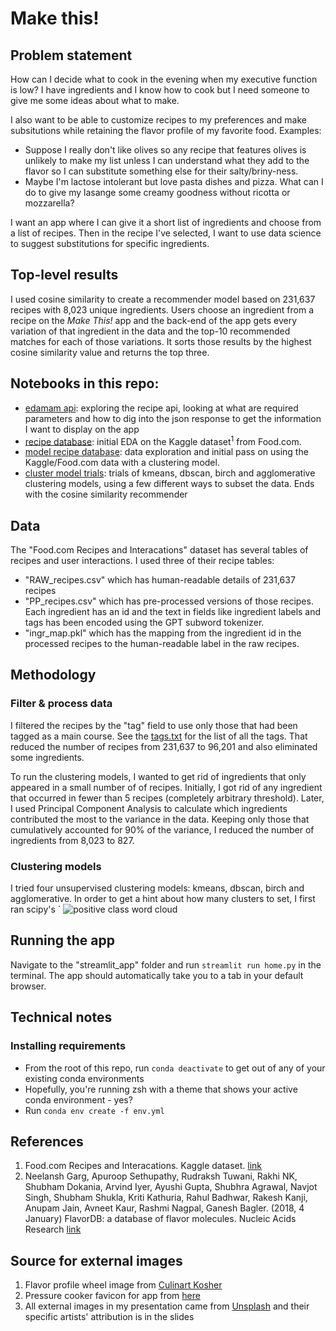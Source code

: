 # Make this!

## Problem statement
How can I decide what to cook in the evening when my executive function is low? I have ingredients and I know how 
to cook but I need someone to give me some ideas about what to make. 

I also want to be able to customize recipes to my preferences and make subsitutions while retaining the flavor profile of 
my favorite food. Examples:
- Suppose I really don't like olives so any recipe that features olives is unlikely to make my list unless I can understand what they
    add to the flavor so I can substitute something else for their salty/briny-ness.
- Maybe I'm lactose intolerant but love pasta dishes and pizza. What can I do to give my lasange some creamy goodness without ricotta 
    or mozzarella?

I want an app where I can give it a short list of ingredients and choose from a list of recipes. Then in the recipe I've selected,
I want to use data science to suggest substitutions for specific ingredients.

## Top-level results
I used cosine similarity to create a recommender model based on 231,637 recipes with 8,023 unique ingredients. Users choose an ingredient
from a recipe on the *Make This!* app and the back-end of the app gets every variation of that ingredient in the data and the top-10 
recommended matches for each of those variations. It sorts those results by the highest cosine similarity value and returns the top three.


## Notebooks in this repo:
- [edamam api](/notebooks/edamam_recipe_api.ipynb): exploring the recipe api, looking at what are required parameters and how to dig into the json
response to get the information I want to display on the app
- [recipe database](/notebooks/recipe_database.ipynb): initial EDA on the Kaggle dataset<sup>1</sup> from Food.com.
- [model recipe database](/notebooks/model_recipe_database.ipynb): data exploration and initial pass on using the Kaggle/Food.com data with a clustering model. 
- [cluster model trials](/notebooks/cluster_model_trials.ipynb): trials of kmeans, dbscan, birch and agglomerative clustering models, using a few different
ways to subset the data. Ends with the cosine similarity recommender


## Data
The "Food.com Recipes and Interacations" dataset has several tables of recipes and user interactions. I used three of their recipe tables:
- "RAW_recipes.csv" which has human-readable details of 231,637 recipes
- "PP_recipes.csv" which has pre-processed versions of those recipes. Each ingredient has an id and the text in fields like ingredient labels and tags
has been encoded using the GPT subword tokenizer.
- "ingr_map.pkl" which has the mapping from the ingredient id in the processed recipes to the human-readable label in the raw recipes.


## Methodology
### Filter & process data
I filtered the recipes by the "tag" field to use only those that had been tagged as a main course. See the [tags.txt](/data/generated_data/tags.txt) for
the list of all the tags. That reduced the number of recipes from 231,637 to 96,201 and also eliminated some ingredients.

To run the clustering models, I wanted to get rid of ingredients that only appeared in a small number of of recipes. Initially, I got rid of any 
ingredient that occurred in fewer than 5 recipes (completely arbitrary threshold). Later, I used Principal Component Analysis to calculate which 
ingredients contributed the most to the variance in the data. Keeping only those that cumulatively accounted for 90% of the variance, I reduced the 
number of ingredients from 8,023 to 827.

### Clustering models
I tried four unsupervised clustering models: kmeans, dbscan, birch and agglomerative. In order to get a hint about how many clusters to set, I first 
ran scipy's `
![positive class word cloud](/images/pos_class_word_cloud.png)


## Running the app
Navigate to the "streamlit_app" folder and run `streamlit run home.py` in the terminal. The app
should automatically take you to a tab in your default browser.

## Technical notes
### Installing requirements
- From the root of this repo, run `conda deactivate` to get out of any of your existing conda environments
- Hopefully, you're running zsh with a theme that shows your active conda environment - yes?
- Run `conda env create -f env.yml`


## References
1. Food.com Recipes and Interacations. Kaggle dataset. [link](https://www.kaggle.com/datasets/shuyangli94/food-com-recipes-and-user-interactions/data)
1. Neelansh Garg, Apuroop Sethupathy, Rudraksh Tuwani, Rakhi NK, Shubham Dokania, Arvind Iyer, Ayushi Gupta, Shubhra Agrawal, Navjot Singh, Shubham Shukla, Kriti Kathuria, Rahul Badhwar, Rakesh Kanji, Anupam Jain, Avneet Kaur, Rashmi Nagpal, Ganesh Bagler. (2018, 4 January) FlavorDB: a database of flavor molecules. Nucleic Acids Research [link](https://academic.oup.com/nar/article/46/D1/D1210/4559748#107188690)

## Source for external images
1. Flavor profile wheel image from [Culinart Kosher](https://cooking.marcgottlieb.com/2014/11/flavor-profile/)
2. Pressure cooker favicon for app from [here](https://www.flaticon.com/packs/cooking-178?word=cooking)
3. All external images in my presentation came from [Unsplash](https://unsplash.com/) and their specific artists' attribution is in the slides
